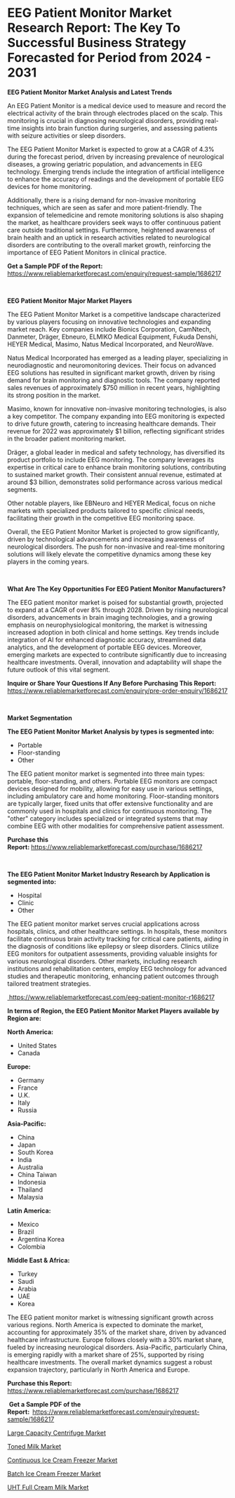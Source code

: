 <p><h1>EEG Patient Monitor Market Research Report: The Key To Successful Business Strategy Forecasted for Period from 2024 - 2031</h1></p><p><strong>EEG Patient Monitor Market Analysis and Latest Trends</strong></p>
<p><p>An EEG Patient Monitor is a medical device used to measure and record the electrical activity of the brain through electrodes placed on the scalp. This monitoring is crucial in diagnosing neurological disorders, providing real-time insights into brain function during surgeries, and assessing patients with seizure activities or sleep disorders. </p><p>The EEG Patient Monitor Market is expected to grow at a CAGR of 4.3% during the forecast period, driven by increasing prevalence of neurological diseases, a growing geriatric population, and advancements in EEG technology. Emerging trends include the integration of artificial intelligence to enhance the accuracy of readings and the development of portable EEG devices for home monitoring. </p><p>Additionally, there is a rising demand for non-invasive monitoring techniques, which are seen as safer and more patient-friendly. The expansion of telemedicine and remote monitoring solutions is also shaping the market, as healthcare providers seek ways to offer continuous patient care outside traditional settings. Furthermore, heightened awareness of brain health and an uptick in research activities related to neurological disorders are contributing to the overall market growth, reinforcing the importance of EEG Patient Monitors in clinical practice.</p></p>
<p><strong>Get a Sample PDF of the Report:&nbsp;</strong> <a href="https://www.reliablemarketforecast.com/enquiry/request-sample/1686217?utm_campaign=1743&utm_medium=2&utm_source=Github&utm_content=ia&utm_term=17122024&utm_id=eeg-patient-monitor">https://www.reliablemarketforecast.com/enquiry/request-sample/1686217</a></p>
<p>&nbsp;</p>
<p><strong>EEG Patient Monitor Major Market Players</strong></p>
<p><p>The EEG Patient Monitor Market is a competitive landscape characterized by various players focusing on innovative technologies and expanding market reach. Key companies include Bionics Corporation, CamNtech, Danmeter, Dräger, Ebneuro, ELMIKO Medical Equipment, Fukuda Denshi, HEYER Medical, Masimo, Natus Medical Incorporated, and NeuroWave.</p><p>Natus Medical Incorporated has emerged as a leading player, specializing in neurodiagnostic and neuromonitoring devices. Their focus on advanced EEG solutions has resulted in significant market growth, driven by rising demand for brain monitoring and diagnostic tools. The company reported sales revenues of approximately $750 million in recent years, highlighting its strong position in the market.</p><p>Masimo, known for innovative non-invasive monitoring technologies, is also a key competitor. The company expanding into EEG monitoring is expected to drive future growth, catering to increasing healthcare demands. Their revenue for 2022 was approximately $1 billion, reflecting significant strides in the broader patient monitoring market.</p><p>Dräger, a global leader in medical and safety technology, has diversified its product portfolio to include EEG monitoring. The company leverages its expertise in critical care to enhance brain monitoring solutions, contributing to sustained market growth. Their consistent annual revenue, estimated at around $3 billion, demonstrates solid performance across various medical segments.</p><p>Other notable players, like EBNeuro and HEYER Medical, focus on niche markets with specialized products tailored to specific clinical needs, facilitating their growth in the competitive EEG monitoring space.</p><p>Overall, the EEG Patient Monitor Market is projected to grow significantly, driven by technological advancements and increasing awareness of neurological disorders. The push for non-invasive and real-time monitoring solutions will likely elevate the competitive dynamics among these key players in the coming years.</p></p>
<p>&nbsp;</p>
<p><strong>What Are The Key Opportunities For EEG Patient Monitor Manufacturers?</strong></p>
<p><p>The EEG patient monitor market is poised for substantial growth, projected to expand at a CAGR of over 8% through 2028. Driven by rising neurological disorders, advancements in brain imaging technologies, and a growing emphasis on neurophysiological monitoring, the market is witnessing increased adoption in both clinical and home settings. Key trends include integration of AI for enhanced diagnostic accuracy, streamlined data analytics, and the development of portable EEG devices. Moreover, emerging markets are expected to contribute significantly due to increasing healthcare investments. Overall, innovation and adaptability will shape the future outlook of this vital segment.</p></p>
<p><strong>Inquire or Share Your Questions If Any Before Purchasing This Report:</strong> <a href="https://www.reliablemarketforecast.com/enquiry/pre-order-enquiry/1686217?utm_campaign=1743&utm_medium=2&utm_source=Github&utm_content=ia&utm_term=17122024&utm_id=eeg-patient-monitor">https://www.reliablemarketforecast.com/enquiry/pre-order-enquiry/1686217</a></p>
<p>&nbsp;</p>
<p><strong>Market Segmentation</strong></p>
<p><strong>The EEG Patient Monitor Market Analysis by types is segmented into:</strong></p>
<p><ul><li>Portable</li><li>Floor-standing</li><li>Other</li></ul></p>
<p><p>The EEG patient monitor market is segmented into three main types: portable, floor-standing, and others. Portable EEG monitors are compact devices designed for mobility, allowing for easy use in various settings, including ambulatory care and home monitoring. Floor-standing monitors are typically larger, fixed units that offer extensive functionality and are commonly used in hospitals and clinics for continuous monitoring. The "other" category includes specialized or integrated systems that may combine EEG with other modalities for comprehensive patient assessment.</p></p>
<p><strong>Purchase this Report:&nbsp;</strong><a href="https://www.reliablemarketforecast.com/purchase/1686217?utm_campaign=1743&utm_medium=2&utm_source=Github&utm_content=ia&utm_term=17122024&utm_id=eeg-patient-monitor">https://www.reliablemarketforecast.com/purchase/1686217</a></p>
<p>&nbsp;</p>
<p><strong>The EEG Patient Monitor Market Industry Research by Application is segmented into:</strong></p>
<p><ul><li>Hospital</li><li>Clinic</li><li>Other</li></ul></p>
<p><p>The EEG patient monitor market serves crucial applications across hospitals, clinics, and other healthcare settings. In hospitals, these monitors facilitate continuous brain activity tracking for critical care patients, aiding in the diagnosis of conditions like epilepsy or sleep disorders. Clinics utilize EEG monitors for outpatient assessments, providing valuable insights for various neurological disorders. Other markets, including research institutions and rehabilitation centers, employ EEG technology for advanced studies and therapeutic monitoring, enhancing patient outcomes through tailored treatment strategies.</p></p>
<p><a href="https://www.reliablemarketforecast.com/eeg-patient-monitor-r1686217?utm_campaign=1743&utm_medium=2&utm_source=Github&utm_content=ia&utm_term=17122024&utm_id=eeg-patient-monitor">&nbsp;https://www.reliablemarketforecast.com/eeg-patient-monitor-r1686217</a></p>
<p><strong>In terms of Region, the EEG Patient Monitor Market Players available by Region are:</strong></p>
<p>
    <p> <strong> North America: </strong>
        <ul>
            <li>United States</li>
            <li>Canada</li>
        </ul>
        </p> 
    <p> <strong> Europe: </strong>
        <ul>
            <li>Germany</li>
            <li>France</li>
            <li>U.K.</li>
            <li>Italy</li>
            <li>Russia</li>
        </ul>
        </p> 
    <p> <strong> Asia-Pacific: </strong>
        <ul>
            <li>China</li>
            <li>Japan</li>
            <li>South Korea</li>
            <li>India</li>
            <li>Australia</li>
            <li>China Taiwan</li>
            <li>Indonesia</li>
            <li>Thailand</li>
            <li>Malaysia</li>
        </ul>
        </p> 
    <p> <strong> Latin America: </strong>
        <ul>
            <li>Mexico</li>
            <li>Brazil</li>
            <li>Argentina Korea</li>
            <li>Colombia</li>
        </ul>
        </p> 
    <p> <strong> Middle East & Africa: </strong>
        <ul>
            <li>Turkey</li>
            <li>Saudi</li>
            <li>Arabia</li>
            <li>UAE</li>
            <li>Korea</li>
        </ul>
    </p>
    </p>
<p><p>The EEG patient monitor market is witnessing significant growth across various regions. North America is expected to dominate the market, accounting for approximately 35% of the market share, driven by advanced healthcare infrastructure. Europe follows closely with a 30% market share, fueled by increasing neurological disorders. Asia-Pacific, particularly China, is emerging rapidly with a market share of 25%, supported by rising healthcare investments. The overall market dynamics suggest a robust expansion trajectory, particularly in North America and Europe.</p></p>
<p><strong>Purchase this Report: </strong><a href="https://www.reliablemarketforecast.com/purchase/1686217?utm_campaign=1743&utm_medium=2&utm_source=Github&utm_content=ia&utm_term=17122024&utm_id=eeg-patient-monitor">https://www.reliablemarketforecast.com/purchase/1686217</a></p>
<p>&nbsp;<strong>Get a Sample PDF of the Report:&nbsp;&nbsp;</strong><a href="https://www.reliablemarketforecast.com/enquiry/request-sample/1686217?utm_campaign=1743&utm_medium=2&utm_source=Github&utm_content=ia&utm_term=17122024&utm_id=eeg-patient-monitor">https://www.reliablemarketforecast.com/enquiry/request-sample/1686217</a></p>
<p><strong></strong></p>
<p><p><a href="https://www.linkedin.com/pulse/understanding-large-capacity-centrifuge-market-key-insights-projected-gjfqf?utm_campaign=1743&utm_medium=2&utm_source=Github&utm_content=ia&utm_term=17122024&utm_id=eeg-patient-monitor">Large Capacity Centrifuge Market</a></p><p><a href="https://www.linkedin.com/pulse/future-outlook-toned-milk-market-size-estimated-grow-cagr-hnmzc?utm_campaign=1743&utm_medium=2&utm_source=Github&utm_content=ia&utm_term=17122024&utm_id=eeg-patient-monitor">Toned Milk Market</a></p><p><a href="https://www.linkedin.com/pulse/revenue-insights-growth-forecast-continuous-ice-cream-freezer-xvpkf?utm_campaign=1743&utm_medium=2&utm_source=Github&utm_content=ia&utm_term=17122024&utm_id=eeg-patient-monitor">Continuous Ice Cream Freezer Market</a></p><p><a href="https://www.linkedin.com/pulse/insights-batch-ice-cream-freezer-market-size-which-expanding-qkuyf?utm_campaign=1743&utm_medium=2&utm_source=Github&utm_content=ia&utm_term=17122024&utm_id=eeg-patient-monitor">Batch Ice Cream Freezer Market</a></p><p><a href="https://www.linkedin.com/pulse/in-depth-report-uht-full-cream-milk-market-types-applications-tbmfc?utm_campaign=1743&utm_medium=2&utm_source=Github&utm_content=ia&utm_term=17122024&utm_id=eeg-patient-monitor">UHT Full Cream Milk Market</a></p></p>